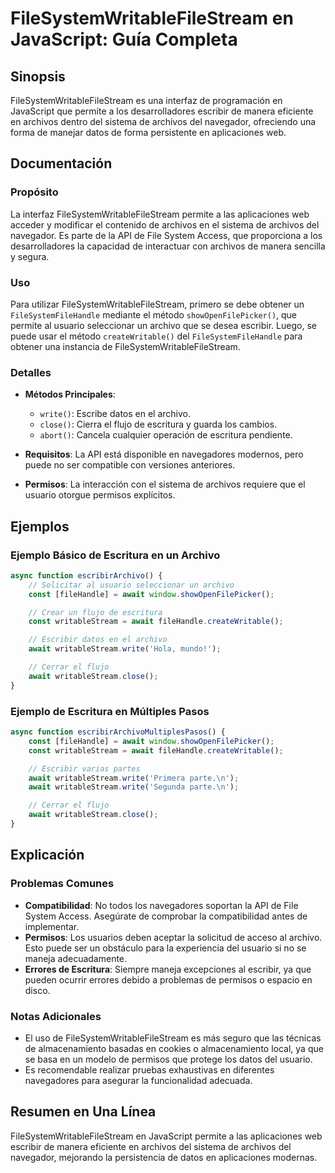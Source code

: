 <!--
Meta Description: # FileSystemWritableFileStream en JavaScript: Guía Completa ## Sinopsis FileSystemWritableFileStream es una interfaz de programación en JavaScript que...
Meta Keywords: que, await, archivos, del, filesystemwritablefilestream
-->

# FileSystemWritableFileStream en JavaScript: Guía Completa

## Sinopsis
FileSystemWritableFileStream es una interfaz de programación en JavaScript que permite a los desarrolladores escribir de manera eficiente en archivos dentro del sistema de archivos del navegador, ofreciendo una forma de manejar datos de forma persistente en aplicaciones web.

## Documentación
### Propósito
La interfaz FileSystemWritableFileStream permite a las aplicaciones web acceder y modificar el contenido de archivos en el sistema de archivos del navegador. Es parte de la API de File System Access, que proporciona a los desarrolladores la capacidad de interactuar con archivos de manera sencilla y segura.

### Uso
Para utilizar FileSystemWritableFileStream, primero se debe obtener un `FileSystemFileHandle` mediante el método `showOpenFilePicker()`, que permite al usuario seleccionar un archivo que se desea escribir. Luego, se puede usar el método `createWritable()` del `FileSystemFileHandle` para obtener una instancia de FileSystemWritableFileStream.

### Detalles
- **Métodos Principales**:
  - `write()`: Escribe datos en el archivo.
  - `close()`: Cierra el flujo de escritura y guarda los cambios.
  - `abort()`: Cancela cualquier operación de escritura pendiente.

- **Requisitos**: La API está disponible en navegadores modernos, pero puede no ser compatible con versiones anteriores.

- **Permisos**: La interacción con el sistema de archivos requiere que el usuario otorgue permisos explícitos.

## Ejemplos
### Ejemplo Básico de Escritura en un Archivo
```javascript
async function escribirArchivo() {
    // Solicitar al usuario seleccionar un archivo
    const [fileHandle] = await window.showOpenFilePicker();

    // Crear un flujo de escritura
    const writableStream = await fileHandle.createWritable();

    // Escribir datos en el archivo
    await writableStream.write('Hola, mundo!');

    // Cerrar el flujo
    await writableStream.close();
}
```

### Ejemplo de Escritura en Múltiples Pasos
```javascript
async function escribirArchivoMultiplesPasos() {
    const [fileHandle] = await window.showOpenFilePicker();
    const writableStream = await fileHandle.createWritable();

    // Escribir varias partes
    await writableStream.write('Primera parte.\n');
    await writableStream.write('Segunda parte.\n');

    // Cerrar el flujo
    await writableStream.close();
}
```

## Explicación
### Problemas Comunes
- **Compatibilidad**: No todos los navegadores soportan la API de File System Access. Asegúrate de comprobar la compatibilidad antes de implementar.
- **Permisos**: Los usuarios deben aceptar la solicitud de acceso al archivo. Esto puede ser un obstáculo para la experiencia del usuario si no se maneja adecuadamente.
- **Errores de Escritura**: Siempre maneja excepciones al escribir, ya que pueden ocurrir errores debido a problemas de permisos o espacio en disco.

### Notas Adicionales
- El uso de FileSystemWritableFileStream es más seguro que las técnicas de almacenamiento basadas en cookies o almacenamiento local, ya que se basa en un modelo de permisos que protege los datos del usuario.
- Es recomendable realizar pruebas exhaustivas en diferentes navegadores para asegurar la funcionalidad adecuada.

## Resumen en Una Línea
FileSystemWritableFileStream en JavaScript permite a las aplicaciones web escribir de manera eficiente en archivos del sistema de archivos del navegador, mejorando la persistencia de datos en aplicaciones modernas.